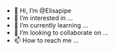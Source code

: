 - 👋 Hi, I’m @Elisapipe
- 👀 I’m interested in ...
- 🌱 I’m currently learning ...
- 💞️ I’m looking to collaborate on ...
- 📫 How to reach me ...

<!---
Elisapipe/Elisapipe is a ✨ special ✨ repository because its `README.md` (this file) appears on your GitHub profile.
You can click the Preview link to take a look at your changes.
--->
